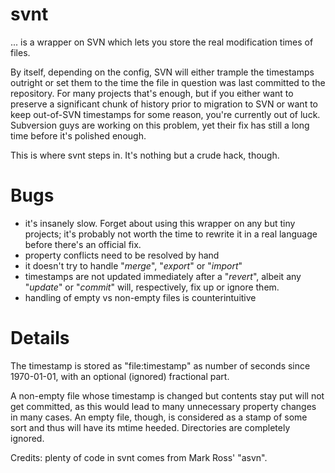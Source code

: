 svnt
====

... is a wrapper on SVN which lets you store the real modification times of files.


By itself, depending on the config, SVN will either trample the timestamps
outright or set them to the time the file in question was last committed to
the repository.  For many projects that's enough, but if you either want to
preserve a significant chunk of history prior to migration to SVN or want to
keep out-of-SVN timestamps for some reason, you're currently out of luck. 
Subversion guys are working on this problem, yet their fix has still a long
time before it's polished enough.

This is where svnt steps in.  It's nothing but a crude hack, though.

Bugs
====

 * it's insanely slow.  Forget about using this wrapper on any but tiny
   projects; it's probably not worth the time to rewrite it in a real
   language before there's an official fix.
 * property conflicts need to be resolved by hand
 * it doesn't try to handle "*merge*", "*export*" or "*import*"
 * timestamps are not updated immediately after a "*revert*", albeit any
   "*update*" or "*commit*" will, respectively, fix up or ignore them.
 * handling of empty vs non-empty files is counterintuitive 

Details
=======

The timestamp is stored as "file:timestamp" as number of seconds since
1970-01-01, with an optional (ignored) fractional part.

A non-empty file whose timestamp is changed but contents stay put will not
get committed, as this would lead to many unnecessary property changes in
many cases.  An empty file, though, is considered as a stamp of some sort
and thus will have its mtime heeded.  Directories are completely ignored.

Credits: plenty of code in svnt comes from Mark Ross' "asvn".
